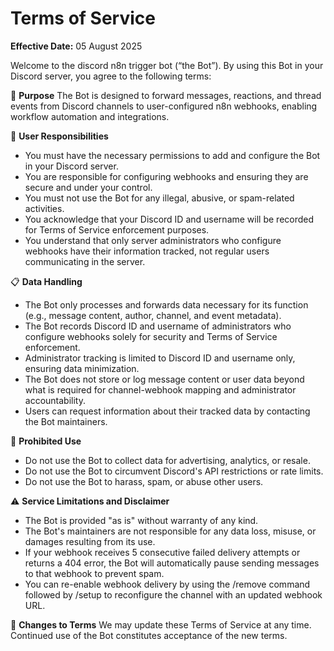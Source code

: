 # Terms of Service

**Effective Date:** 05 August 2025

Welcome to the discord n8n trigger bot (“the Bot”). By using this Bot in your Discord server, you agree to the following terms:

🎯 **Purpose**
The Bot is designed to forward messages, reactions, and thread events from Discord channels to user-configured n8n webhooks, enabling workflow automation and integrations.

👤 **User Responsibilities**
- You must have the necessary permissions to add and configure the Bot in your Discord server.
- You are responsible for configuring webhooks and ensuring they are secure and under your control.
- You must not use the Bot for any illegal, abusive, or spam-related activities.
- You acknowledge that your Discord ID and username will be recorded for Terms of Service enforcement purposes.
- You understand that only server administrators who configure webhooks have their information tracked, not regular users communicating in the server.

📋 **Data Handling**
- The Bot only processes and forwards data necessary for its function (e.g., message content, author, channel, and event metadata).
- The Bot records Discord ID and username of administrators who configure webhooks solely for security and Terms of Service enforcement.
- Administrator tracking is limited to Discord ID and username only, ensuring data minimization.
- The Bot does not store or log message content or user data beyond what is required for channel-webhook mapping and administrator accountability.
- Users can request information about their tracked data by contacting the Bot maintainers.

🚫 **Prohibited Use**
- Do not use the Bot to collect data for advertising, analytics, or resale.
- Do not use the Bot to circumvent Discord's API restrictions or rate limits.
- Do not use the Bot to harass, spam, or abuse other users.

⚠️ **Service Limitations and Disclaimer**
- The Bot is provided "as is" without warranty of any kind.
- The Bot's maintainers are not responsible for any data loss, misuse, or damages resulting from its use.
- If your webhook receives 5 consecutive failed delivery attempts or returns a 404 error, the Bot will automatically pause sending messages to that webhook to prevent spam.
- You can re-enable webhook delivery by using the /remove command followed by /setup to reconfigure the channel with an updated webhook URL.

🔄 **Changes to Terms**
We may update these Terms of Service at any time. Continued use of the Bot constitutes acceptance of the new terms. 